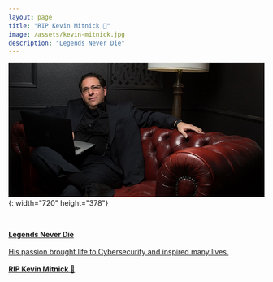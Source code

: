 ```yaml
---
layout: page
title: "RIP Kevin Mitnick 🖤" 
image: /assets/kevin-mitnick.jpg
description: "Legends Never Die"
---
```


![](/assets/kevin.jpg){: width="720" height="378"}

<br>

<a href="https://x.com/hashtag/RIPKevinMitnick" class="no-decoration"><strong>Legends Never Die</strong><br><br>His passion brought life to Cybersecurity and inspired many lives.<br><br><strong>RIP Kevin Mitnick 🖤</strong></a>

